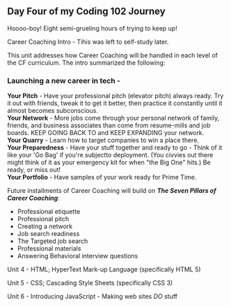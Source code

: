 ## Day Four of my Coding 102 Journey

Hoooo-boy!  Eight semi-grueling hours of trying to keep up!

Career Coaching Intro - Tihis was left to self-study later.  

This unit addresses how Career Coaching will be handled in each level of the CF curriculum.  The intro summarized the following:  

### Launching a new career in tech -
**Your Pitch** - Have your professional pitch (elevator pitch) always ready.  Try it out with friends, tweak it to get it better, then practice it constantly until it almost becomes subconscious.  
**Your Network** - More jobs come through your personal network of family, friends, and business associates than come from resume-mills and job boards.  KEEP GOING BACK TO and KEEP EXPANDING your network.  
**Your Quarry** - Learn how to target companies to win a place there.  
**Your Preparedness** - Have your stuff together and ready to go - Think of it like your 'Go Bag' if you're subjectto deployment.  (You civvies out there might think of it as your emergency kit for when "the Big One" hits.)  Be ready, or miss out!  
**Your Portfolio** - Have samples of your work ready for Prime Time.  

Future installments of Career Coaching will build on **_The Seven Pillars of Career Coaching_**:
* Professional etiquette
* Professional pitch
* Creating a network
* Job search readiness
* The Targeted job search
* Professional materials
* Answering Behavioral interview questions


Unit 4 - HTML; HyperText Mark-up Language \(specifically HTML 5\)


Unit 5 - CSS; Cascading Style Sheets \(specifically CSS 3\)


Unit 6 - Introducing JavaScript - Making web sites *DO* stuff




